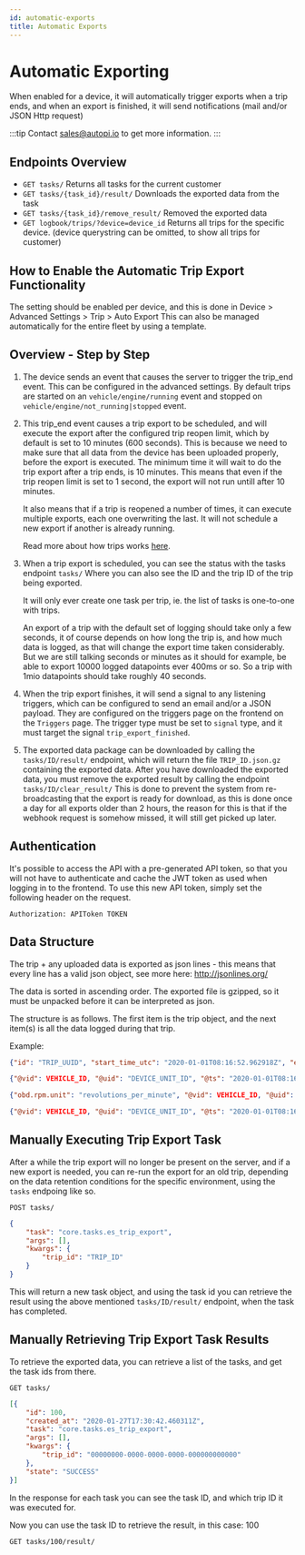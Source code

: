 ```yaml
---
id: automatic-exports
title: Automatic Exports
---
```


# Automatic Exporting
When enabled for a device, it will automatically trigger exports when a trip ends, and when an export is finished, it will send notifications (mail and/or JSON Http request)

:::tip
Contact sales@autopi.io to get more information.
:::

## Endpoints Overview

* `GET tasks/` 
Returns all tasks for the current customer
* `GET tasks/{task_id}/result/` Downloads the exported data from the task
* `GET tasks/{task_id}/remove_result/` Removed the exported data
* `GET logbook/trips/?device=device_id` Returns all trips for the specific device. (device querystring can be omitted, to show all trips for customer)

## How to Enable the Automatic Trip Export Functionality

The setting should be enabled per device, and this is done in Device > Advanced Settings > Trip > Auto Export
This can also be managed automatically for the entire fleet by using a template.

## Overview - Step by Step

1. The device sends an event that causes the server to trigger the trip_end event.
   This can be configured in the advanced settings.
   By default trips are started on an `vehicle/engine/running` event and stopped on `vehicle/engine/not_running|stopped` event.

2. This trip_end event causes a trip export to be scheduled, and will execute the export after the configured trip reopen limit, which by default is set to 10 minutes (600 seconds). This is because we need to make sure that all data from the device has been uploaded properly, before the export is executed.
   The minimum time it will wait to do the trip export after a trip ends, is 10 minutes.
   This means that even if the trip reopen limit is set to 1 second, the export will not run untill after 10 minutes.

   It also means that if a trip is reopened a number of times, it can execute multiple exports, each one overwriting the last.
   It will not schedule a new export if another is already running.
   
   Read more about how trips works [here](/cloud/fleet_management/trips/introduction).

3. When a trip export is scheduled, you can see the status with the tasks endpoint `tasks/`
   Where you can also see the ID and the trip ID of the trip being exported.
   
   It will only ever create one task per trip, ie. the list of tasks is one-to-one with trips.

   An export of a trip with the default set of logging should take only a few seconds, it of course depends on how long the trip is, and how much data is logged, as that will change the export time taken considerably. 
   But we are still talking seconds or minutes as it should for example, be able to export 10000 logged datapoints ever 400ms or so. 
   So a trip with 1mio datapoints should take roughly 40 seconds.

4. When the trip export finishes, it will send a signal to any listening triggers, which can be configured to send an email and/or a JSON payload. They are configured on the triggers page on the frontend on the `Triggers` page.
   The trigger type must be set to `signal` type, and it must target the signal `trip_export_finished`.

5. The exported data package can be downloaded by calling the `tasks/ID/result/` endpoint, which will return the file `TRIP_ID.json.gz` containing the exported data. After you have downloaded the exported data, you must remove the exported result by calling the endpoint `tasks/ID/clear_result/`
   This is done to prevent the system from re-broadcasting that the export is ready for download, as this is done once a day for all exports older than 2 hours, the reason for this is that if the webhook request is somehow missed, it will still get picked up later.

## Authentication

It's possible to access the API with a pre-generated API token, so that you will not have to authenticate and cache the JWT token as used when logging in to the frontend.
To use this new API token, simply set the following header on the request.

~~~http
Authorization: APIToken TOKEN
~~~

## Data Structure
The trip + any uploaded data is exported as json lines - this means that every line has a valid json object, see more here: http://jsonlines.org/

The data is sorted in ascending order.
The exported file is gzipped, so it must be unpacked before it can be interpreted as json.

The structure is as follows.
The first item is the trip object, and the next item(s) is all the data logged during that trip.

Example:

~~~json
{"id": "TRIP_UUID", "start_time_utc": "2020-01-01T08:16:52.962918Z", "end_time_utc": "2020-01-01T08:22:00.942395Z", "start_position_lat":  "56.144...", .... }

{"@vid": VEHICLE_ID, "@uid": "DEVICE_UNIT_ID", "@ts": "2020-01-01T08:16:52.962918Z", "@tag": "vehicle/engine/running", "@t": "event.vehicle.engine", "@rec": "2020-01-01T08:17:56.128398Z"}

{"obd.rpm.unit": "revolutions_per_minute", "@vid": VEHICLE_ID, "@uid": "DEVICE_UNIT_ID", "obd.rpm.value": 830.5, "@ts": "2020-01-01T08:16:53.001449Z", "@t": "obd.rpm", "@rec": "2020-01-01T08:17:56.128138Z"}

{"@vid": VEHICLE_ID, "@uid": "DEVICE_UNIT_ID", "@ts": "2020-01-01T08:16:53.107849Z", "@t": "obd.coolant_temp", "obd.coolant_temp.value": 19, "obd.coolant_temp.unit": "degC", "@rec": "2020-01-01T08:17:56.128149Z"}
~~~

## Manually Executing Trip Export Task

After a while the trip export will no longer be present on the server, and if a new export is needed, you can re-run the export for an old trip, depending on the data retention conditions for the specific environment, using the `tasks` endpoing like so.

`POST tasks/`
~~~json
{
    "task": "core.tasks.es_trip_export",
    "args": [],
    "kwargs": {
        "trip_id": "TRIP_ID"
    }
}
~~~

This will return a new task object, and using the task id you can retrieve the result using the above mentioned `tasks/ID/result/` endpoint, when the task has completed.


## Manually Retrieving Trip Export Task Results

To retrieve the exported data, you can retrieve a list of the tasks, and get the task ids from there.

`GET tasks/`
~~~json
[{
    "id": 100,
    "created_at": "2020-01-27T17:30:42.460311Z",
    "task": "core.tasks.es_trip_export",
    "args": [],
    "kwargs": {
        "trip_id": "00000000-0000-0000-0000-000000000000"
    },
    "state": "SUCCESS"
}]
~~~

In the response for each task you can see the task ID, and which trip ID it was executed for.

Now you can use the task ID to retrieve the result, in this case: 100

`GET tasks/100/result/`
